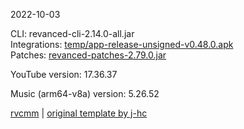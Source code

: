2022-10-03
  
CLI: revanced-cli-2.14.0-all.jar  
Integrations: [temp/app-release-unsigned-v0.48.0.apk](https://github.com/revanced/revanced-integrations/releases/tag/v0.48.0)  
Patches: [revanced-patches-2.79.0.jar](https://github.com/revanced/revanced-patches/releases/tag/v2.79.0)  

YouTube version: 17.36.37  

Music (arm64-v8a) version: 5.26.52  

[rvcmm](https://github.com/thrwKappu/rvcmm) | [original template by j-hc](https://github.com/j-hc/revanced-magisk-module)
